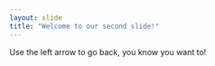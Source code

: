 ```yaml
---
layout: slide
title: "Welcome to our second slide!"
---
```


Use the left arrow to go back, you know you want to!
